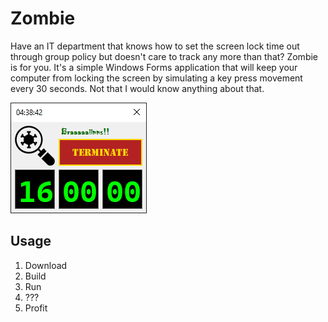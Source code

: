 # Zombie

Have an IT department that knows how to set the screen lock time out through group policy but doesn't care to track any more than that? Zombie is for you. It's a simple Windows Forms application that will keep your computer from locking the screen by simulating a key press movement every 30 seconds. Not that I would know anything about that.

![screenshot](screenshot.png)

## Usage

1. Download
2. Build
3. Run
4. ???
5. Profit
